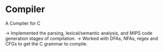 # Compiler
A Compiler for C

-> Implemented the parsing, lexical/semantic analysis, and MIPS code generation stages of compilation.
-> Worked with DFAs, NFAs, regex and CFGs to get the C grammar to compile.
